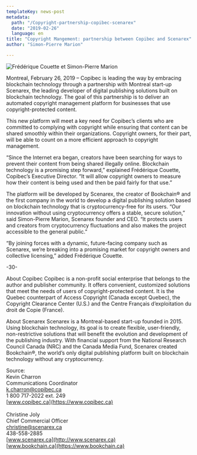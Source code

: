 ```yaml
---
templateKey: news-post
metadata:
  path: "/Copyright-partnership-copibec-scenarex"
  date: "2019-02-26"
  language: en
title: "Copyright Mangement: partnership between Copibec and Scenarex"
author: "Simon-Pierre Marion"

---
```


<img src="/img/Communique_Scenarex_KC_1021x540.png" alt="Frédérique Couette et Simon-Pierre Marion">

Montreal, February 26, 2019 – Copibec is leading the way by embracing blockchain technology through a partnership with Montreal start-up Scenarex, the leading developer of digital publishing solutions built on blockchain technology. The goal of this partnership is to deliver an automated copyright management platform for businesses that use copyright-protected content.

This new platform will meet a key need for Copibec’s clients who are committed to complying with copyright while ensuring that content can be shared smoothly within their organizations. Copyright owners, for their part, will be able to count on a more efficient approach to copyright management.

“Since the Internet era began, creators have been searching for ways to prevent their content from being shared illegally online. Blockchain technology is a promising step forward,” explained Frédérique Couette, Copibec’s Executive Director. “It will allow copyright owners to measure how their content is being used and then be paid fairly for that use.”

The platform will be developed by Scenarex, the creator of Bookchain® and the first company in the world to develop a digital publishing solution based on blockchain technology that is cryptocurrency-free for its users. “Our innovation without using cryptocurrency offers a stable, secure solution,” said Simon-Pierre Marion, Scenarex founder and CEO. “It protects users and creators from cryptocurrency fluctuations and also makes the project accessible to the general public.”

“By joining forces with a dynamic, future-facing company such as Scenarex, we’re breaking into a promising market for copyright owners and collective licensing,” added Frédérique Couette.

-30-

About Copibec
Copibec is a non-profit social enterprise that belongs to the author and publisher community. It offers convenient, customized solutions that meet the needs of users of copyright-protected content. It is the Quebec counterpart of Access Copyright (Canada except Quebec), the Copyright Clearance Center (U.S.) and the Centre Français d’exploitation du droit de Copie (France).

About Scenarex
Scenarex is a Montreal-based start-up founded in 2015. Using blockchain technology, its goal is to create flexible, user-friendly, non-restrictive solutions that will benefit the evolution and development of the publishing industry. With financial support from the National Research Council Canada (NRC) and the Canada Media Fund, Scenarex created Bookchain®, the world’s only digital publishing platform built on blockchain technology without any cryptocurrency.

Source:
<br>Kevin Charron
<br>Communications Coordinator
<br><a hdate="mailto:k.charron@copibec.ca">k.charron@copibec.ca</a>
<br>1 800 717-2022 ext. 249
<br>[www.copibec.ca](https://www.copibec.ca)
<br>
<br>Christine Joly
<br>Chief Commercial Officer
<br><a hdate="mailto:christine@scenarex.ca">christine@scenarex.ca</a>
<br>438-558-2885
<br>[www.scenarex.ca](http://www.scenarex.ca)
<br>[www.bookchain.ca](https://www.bookchain.ca)
